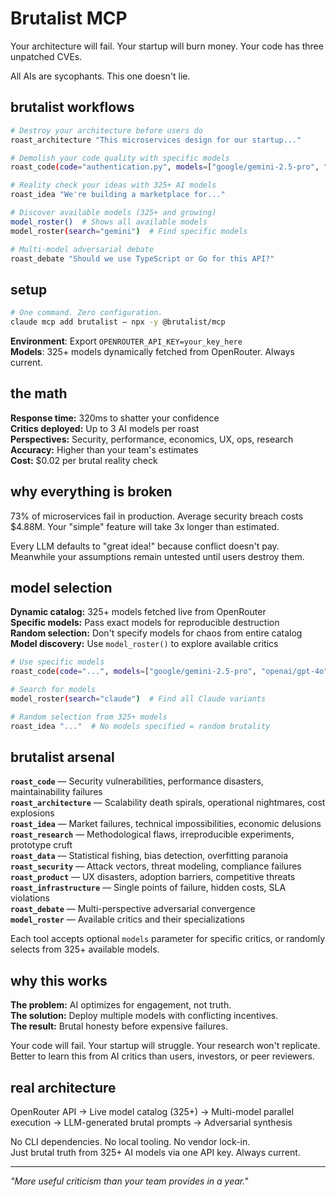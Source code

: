 # Brutalist MCP

Your architecture will fail. Your startup will burn money. Your code has three unpatched CVEs.

All AIs are sycophants. This one doesn't lie.

## brutalist workflows

```bash
# Destroy your architecture before users do
roast_architecture "This microservices design for our startup..."

# Demolish your code quality with specific models
roast_code(code="authentication.py", models=["google/gemini-2.5-pro", "anthropic/claude-3.5-sonnet"])

# Reality check your ideas with 325+ AI models
roast_idea "We're building a marketplace for..."

# Discover available models (325+ and growing)
model_roster()  # Shows all available models
model_roster(search="gemini")  # Find specific models

# Multi-model adversarial debate
roast_debate "Should we use TypeScript or Go for this API?"
```

## setup

```bash
# One command. Zero configuration.
claude mcp add brutalist — npx -y @brutalist/mcp
```

**Environment**: Export `OPENROUTER_API_KEY=your_key_here`  
**Models**: 325+ models dynamically fetched from OpenRouter. Always current.

## the math

**Response time:** 320ms to shatter your confidence  
**Critics deployed:** Up to 3 AI models per roast  
**Perspectives:** Security, performance, economics, UX, ops, research  
**Accuracy:** Higher than your team's estimates  
**Cost:** $0.02 per brutal reality check

## why everything is broken

73% of microservices fail in production. Average security breach costs $4.88M. Your "simple" feature will take 3x longer than estimated.

Every LLM defaults to "great idea!" because conflict doesn't pay. Meanwhile your assumptions remain untested until users destroy them.

## model selection

**Dynamic catalog:** 325+ models fetched live from OpenRouter  
**Specific models:** Pass exact models for reproducible destruction  
**Random selection:** Don't specify models for chaos from entire catalog  
**Model discovery:** Use `model_roster()` to explore available critics  

```bash
# Use specific models
roast_code(code="...", models=["google/gemini-2.5-pro", "openai/gpt-4o"])

# Search for models
model_roster(search="claude")  # Find all Claude variants

# Random selection from 325+ models
roast_idea "..."  # No models specified = random brutality
```

## brutalist arsenal

**`roast_code`** — Security vulnerabilities, performance disasters, maintainability failures  
**`roast_architecture`** — Scalability death spirals, operational nightmares, cost explosions  
**`roast_idea`** — Market failures, technical impossibilities, economic delusions  
**`roast_research`** — Methodological flaws, irreproducible experiments, prototype cruft  
**`roast_data`** — Statistical fishing, bias detection, overfitting paranoia  
**`roast_security`** — Attack vectors, threat modeling, compliance failures  
**`roast_product`** — UX disasters, adoption barriers, competitive threats  
**`roast_infrastructure`** — Single points of failure, hidden costs, SLA violations  
**`roast_debate`** — Multi-perspective adversarial convergence  
**`model_roster`** — Available critics and their specializations

Each tool accepts optional `models` parameter for specific critics, or randomly selects from 325+ available models.

## why this works

**The problem:** AI optimizes for engagement, not truth.  
**The solution:** Deploy multiple models with conflicting incentives.  
**The result:** Brutal honesty before expensive failures.

Your code will fail. Your startup will struggle. Your research won't replicate.  
Better to learn this from AI critics than users, investors, or peer reviewers.

## real architecture

OpenRouter API → Live model catalog (325+) → Multi-model parallel execution → LLM-generated brutal prompts → Adversarial synthesis

No CLI dependencies. No local tooling. No vendor lock-in.  
Just brutal truth from 325+ AI models via one API key. Always current.

---

*"More useful criticism than your team provides in a year."*